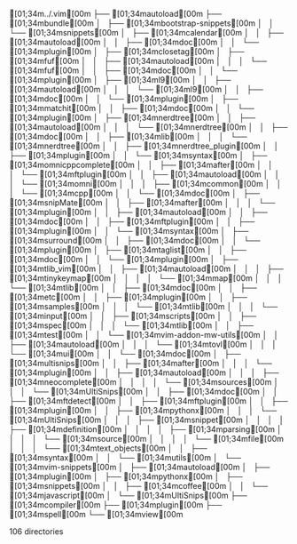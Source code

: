 [01;34m../.vim[00m
├── [01;34mautoload[00m
├── [01;34mbundle[00m
│   ├── [01;34mbootstrap-snippets[00m
│   │   └── [01;34msnippets[00m
│   ├── [01;34mcalendar[00m
│   │   ├── [01;34mautoload[00m
│   │   ├── [01;34mdoc[00m
│   │   └── [01;34mplugin[00m
│   ├── [01;34mclosetag[00m
│   ├── [01;34mfuf[00m
│   │   ├── [01;34mautoload[00m
│   │   │   └── [01;34mfuf[00m
│   │   ├── [01;34mdoc[00m
│   │   └── [01;34mplugin[00m
│   ├── [01;34ml9[00m
│   │   ├── [01;34mautoload[00m
│   │   │   └── [01;34ml9[00m
│   │   ├── [01;34mdoc[00m
│   │   └── [01;34mplugin[00m
│   ├── [01;34mmatchit[00m
│   │   ├── [01;34mdoc[00m
│   │   └── [01;34mplugin[00m
│   ├── [01;34mnerdtree[00m
│   │   ├── [01;34mautoload[00m
│   │   │   └── [01;34mnerdtree[00m
│   │   ├── [01;34mdoc[00m
│   │   ├── [01;34mlib[00m
│   │   │   └── [01;34mnerdtree[00m
│   │   ├── [01;34mnerdtree_plugin[00m
│   │   ├── [01;34mplugin[00m
│   │   └── [01;34msyntax[00m
│   ├── [01;34momnicppcomplete[00m
│   │   ├── [01;34mafter[00m
│   │   │   └── [01;34mftplugin[00m
│   │   ├── [01;34mautoload[00m
│   │   │   └── [01;34momni[00m
│   │   │       ├── [01;34mcommon[00m
│   │   │       └── [01;34mcpp[00m
│   │   └── [01;34mdoc[00m
│   ├── [01;34msnipMate[00m
│   │   ├── [01;34mafter[00m
│   │   │   └── [01;34mplugin[00m
│   │   ├── [01;34mautoload[00m
│   │   ├── [01;34mdoc[00m
│   │   ├── [01;34mftplugin[00m
│   │   ├── [01;34mplugin[00m
│   │   └── [01;34msyntax[00m
│   ├── [01;34msurround[00m
│   │   ├── [01;34mdoc[00m
│   │   └── [01;34mplugin[00m
│   ├── [01;34mtaglist[00m
│   │   ├── [01;34mdoc[00m
│   │   └── [01;34mplugin[00m
│   ├── [01;34mtlib_vim[00m
│   │   ├── [01;34mautoload[00m
│   │   │   ├── [01;34mtinykeymap[00m
│   │   │   │   └── [01;34mmap[00m
│   │   │   └── [01;34mtlib[00m
│   │   ├── [01;34mdoc[00m
│   │   ├── [01;34metc[00m
│   │   ├── [01;34mplugin[00m
│   │   ├── [01;34msamples[00m
│   │   │   └── [01;34mtlib[00m
│   │   │       └── [01;34minput[00m
│   │   ├── [01;34mscripts[00m
│   │   ├── [01;34mspec[00m
│   │   │   └── [01;34mtlib[00m
│   │   ├── [01;34mtest[00m
│   │   └── [01;34mvim-addon-mw-utils[00m
│   │       ├── [01;34mautoload[00m
│   │       │   └── [01;34mtovl[00m
│   │       │       └── [01;34mui[00m
│   │       └── [01;34mdoc[00m
│   ├── [01;34multisnips[00m
│   │   ├── [01;34mafter[00m
│   │   │   └── [01;34mplugin[00m
│   │   ├── [01;34mautoload[00m
│   │   │   ├── [01;34mneocomplete[00m
│   │   │   │   └── [01;34msources[00m
│   │   │   └── [01;34mUltiSnips[00m
│   │   ├── [01;34mdoc[00m
│   │   ├── [01;34mftdetect[00m
│   │   ├── [01;34mftplugin[00m
│   │   ├── [01;34mplugin[00m
│   │   ├── [01;34mpythonx[00m
│   │   │   └── [01;34mUltiSnips[00m
│   │   │       ├── [01;34msnippet[00m
│   │   │       │   ├── [01;34mdefinition[00m
│   │   │       │   ├── [01;34mparsing[00m
│   │   │       │   └── [01;34msource[00m
│   │   │       │       └── [01;34mfile[00m
│   │   │       └── [01;34mtext_objects[00m
│   │   ├── [01;34msyntax[00m
│   │   └── [01;34mutils[00m
│   └── [01;34mvim-snippets[00m
│       ├── [01;34mautoload[00m
│       ├── [01;34mplugin[00m
│       ├── [01;34mpythonx[00m
│       ├── [01;34msnippets[00m
│       │   ├── [01;34mcoffee[00m
│       │   └── [01;34mjavascript[00m
│       └── [01;34mUltiSnips[00m
├── [01;34mcompiler[00m
├── [01;34mplugin[00m
├── [01;34mspell[00m
└── [01;34mview[00m

106 directories
